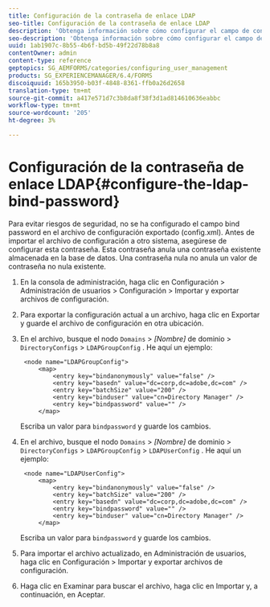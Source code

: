 ```yaml
---
title: Configuración de la contraseña de enlace LDAP
seo-title: Configuración de la contraseña de enlace LDAP
description: 'Obtenga información sobre cómo configurar el campo de contraseña de enlace antes de importar el archivo de configuración en otro sistema. '
seo-description: 'Obtenga información sobre cómo configurar el campo de contraseña de enlace antes de importar el archivo de configuración en otro sistema. '
uuid: 1ab1907c-8b55-4b6f-bd5b-49f22d78b8a8
contentOwner: admin
content-type: reference
geptopics: SG_AEMFORMS/categories/configuring_user_management
products: SG_EXPERIENCEMANAGER/6.4/FORMS
discoiquuid: 165b3950-b03f-4848-8361-ffb0a26d2658
translation-type: tm+mt
source-git-commit: a417e571d7c3b8da8f38f3d1ad814610636eabbc
workflow-type: tm+mt
source-wordcount: '205'
ht-degree: 3%

---
```



# Configuración de la contraseña de enlace LDAP{#configure-the-ldap-bind-password}

Para evitar riesgos de seguridad, no se ha configurado el campo bind password en el archivo de configuración exportado (config.xml). Antes de importar el archivo de configuración a otro sistema, asegúrese de configurar esta contraseña. Esta contraseña anula una contraseña existente almacenada en la base de datos. Una contraseña nula no anula un valor de contraseña no nula existente.

1. En la consola de administración, haga clic en Configuración > Administración de usuarios > Configuración > Importar y exportar archivos de configuración.
1. Para exportar la configuración actual a un archivo, haga clic en Exportar y guarde el archivo de configuración en otra ubicación.
1. En el archivo, busque el nodo `Domains` > *[Nombre]* de dominio > `DirectoryConfigs` > `LDAPGroupConfig` . He aquí un ejemplo:

   ```as3
    <node name="LDAPGroupConfig"> 
        <map> 
            <entry key="bindanonymously" value="false" />  
            <entry key="basedn" value="dc=corp,dc=adobe,dc=com" />  
            <entry key="batchSize" value="200" />  
            <entry key="binduser" value="cn=Directory Manager" />  
            <entry key="bindpassword" value="" /> 
        </map>
   ```

   Escriba un valor para `bindpassword` y guarde los cambios.

1. En el archivo, busque el nodo `Domains` > *[Nombre]* de dominio > `DirectoryConfigs` > `LDAPGroupConfig` > `LDAPUserConfig` . He aquí un ejemplo:

   ```as3
    <node name="LDAPUserConfig"> 
        <map> 
            <entry key="bindanonymously" value="false" />  
            <entry key="batchSize" value="200" />  
            <entry key="basedn" value="dc=corp,dc=adobe,dc=com" />  
            <entry key="bindpassword" value="" /> 
            <entry key="binduser" value="cn=Directory Manager" />  
        </map>
   ```

   Escriba un valor para `bindpassword` y guarde los cambios.

1. Para importar el archivo actualizado, en Administración de usuarios, haga clic en Configuración > Importar y exportar archivos de configuración.
1. Haga clic en Examinar para buscar el archivo, haga clic en Importar y, a continuación, en Aceptar.

